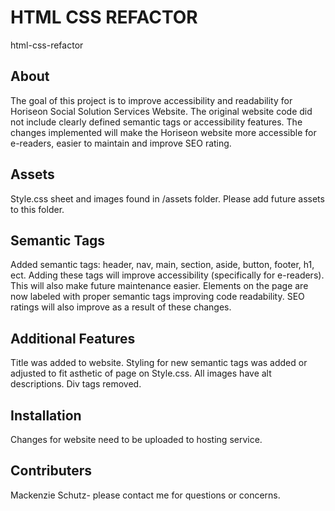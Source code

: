 # HTML CSS REFACTOR

html-css-refactor

## About

The goal of this project is to improve accessibility and readability for Horiseon Social Solution Services Website. 
The original website code did not include clearly defined semantic tags or accessibility features.
The changes implemented will make the Horiseon website more accessible for e-readers, easier to maintain and improve SEO rating. 
 
 ## Assets
 
 Style.css sheet and images found in /assets folder. Please add future assets to this folder. 
 
 ## Semantic Tags
 
 Added semantic tags:
 header, nav, main, section, aside, button, footer, h1, ect. Adding these tags will improve 
 accessibility (specifically for e-readers). This will also make future maintenance easier. Elements on the page are now labeled with
 proper semantic tags improving code readability. SEO ratings will also improve as a result of these changes. 

 ## Additional Features
 
 Title was added to website. 
 Styling for new semantic tags was added or adjusted to fit asthetic of page on Style.css.
 All images have alt descriptions. 
 Div tags removed.
 

 ## Installation 
 
 Changes for website need to be uploaded to hosting service. 
 
 ## Contributers  
 
 Mackenzie Schutz- please contact me for questions or concerns. 
